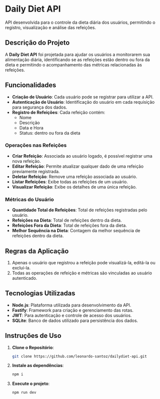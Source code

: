 # Daily Diet API

API desenvolvida para o controle da dieta diária dos usuários, permitindo o registro, visualização e análise das refeições.

## Descrição do Projeto

A **Daily Diet API** foi projetada para ajudar os usuários a monitorarem sua alimentação diária, identificando se as refeições estão dentro ou fora da dieta e permitindo o acompanhamento das métricas relacionadas às refeições.

## Funcionalidades

- **Criação de Usuário**: Cada usuário pode se registrar para utilizar a API.
- **Autenticação de Usuário**: Identificação do usuário em cada requisição para segurança dos dados.
- **Registro de Refeições**: Cada refeição contém:
  - Nome
  - Descrição
  - Data e Hora
  - Status: dentro ou fora da dieta

### Operações nas Refeições

- **Criar Refeição**: Associada ao usuário logado, é possível registrar uma nova refeição.
- **Editar Refeição**: Permite atualizar qualquer dado de uma refeição previamente registrada.
- **Deletar Refeição**: Remove uma refeição associada ao usuário.
- **Listar Refeições**: Exibe todas as refeições de um usuário.
- **Visualizar Refeição**: Exibe os detalhes de uma única refeição.

### Métricas do Usuário

- **Quantidade Total de Refeições**: Total de refeições registradas pelo usuário.
- **Refeições na Dieta**: Total de refeições dentro da dieta.
- **Refeições Fora da Dieta**: Total de refeições fora da dieta.
- **Melhor Sequência na Dieta**: Contagem da melhor sequência de refeições dentro da dieta.

## Regras da Aplicação

1. Apenas o usuário que registrou a refeição pode visualizá-la, editá-la ou excluí-la.
2. Todas as operações de refeição e métricas são vinculadas ao usuário autenticado.

## Tecnologias Utilizadas

- **Node.js**: Plataforma utilizada para desenvolvimento da API.
- **Fastify**: Framework para criação e gerenciamento das rotas.
- **JWT**: Para autenticação e controle de acesso dos usuários.
- **SQLite**: Banco de dados utilizado para persistência dos dados.
  
## Instruções de Uso

1. **Clone o Repositório**:
   ```bash
   git clone https://github.com/leonardo-santoz/dailydiet-api.git

2. **Instale as dependências**:
   ```bash
   npm i

3. **Execute o projeto**:
   ```bash
   npm run dev
